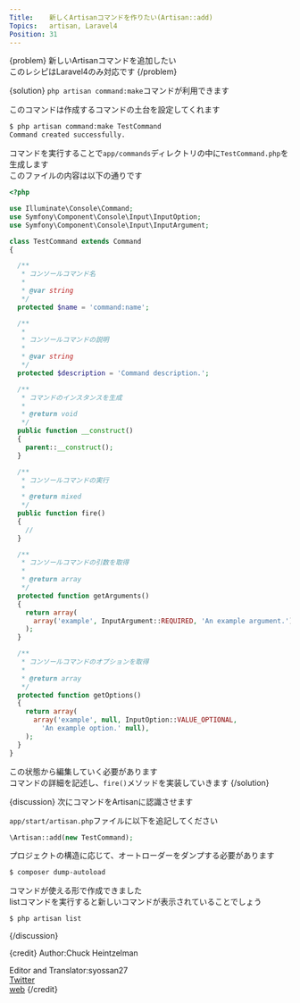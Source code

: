 ```yaml
---
Title:    新しくArtisanコマンドを作りたい(Artisan::add)
Topics:   artisan, Laravel4
Position: 31
---
```


{problem}
新しいArtisanコマンドを追加したい  
このレシピはLaravel4のみ対応です
{/problem}

{solution}
`php artisan command:make`コマンドが利用できます

このコマンドは作成するコマンドの土台を設定してくれます

```bash
$ php artisan command:make TestCommand
Command created successfully.
```

コマンドを実行することで`app/commands`ディレクトリの中に`TestCommand.php`を生成します  
このファイルの内容は以下の通りです

```php
<?php

use Illuminate\Console\Command;
use Symfony\Component\Console\Input\InputOption;
use Symfony\Component\Console\Input\InputArgument;

class TestCommand extends Command
{

  /**
   * コンソールコマンド名
   *
   * @var string
   */
  protected $name = 'command:name';

  /**
   *
   * コンソールコマンドの説明
   *
   * @var string
   */
  protected $description = 'Command description.';

  /**
   * コマンドのインスタンスを生成
   *
   * @return void
   */
  public function __construct()
  {
    parent::__construct();
  }

  /**
   * コンソールコマンドの実行
   *
   * @return mixed
   */
  public function fire()
  {
    //
  }

  /**
   * コンソールコマンドの引数を取得
   *
   * @return array
   */
  protected function getArguments()
  {
    return array(
      array('example', InputArgument::REQUIRED, 'An example argument.'),
    );
  }

  /**
   * コンソールコマンドのオプションを取得
   *
   * @return array
   */
  protected function getOptions()
  {
    return array(
      array('example', null, InputOption::VALUE_OPTIONAL,
        'An example option.' null),
    );
  }
}

```

この状態から編集していく必要があります  
コマンドの詳細を記述し、`fire()`メソッドを実装していきます
{/solution}

{discussion}
次にコマンドをArtisanに認識させます

`app/start/artisan.php`ファイルに以下を追記してください

```php
\Artisan::add(new TestCommand);
```

プロジェクトの構造に応じて、オートローダーをダンプする必要があります

```bash
$ composer dump-autoload
```

コマンドが使える形で作成できました  
listコマンドを実行すると新しいコマンドが表示されていることでしょう

```bash
$ php artisan list
```
{/discussion}

{credit}
Author:Chuck Heintzelman

Editor and Translator:syossan27  
[Twitter](https://twitter.com/syossan27)  
[web](http://syossan.hateblo.jp/0)
{/credit}
